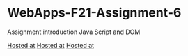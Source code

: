 # WebApps-F21-Assignment-6
Assignment introduction Java Script and DOM

[Hosted at](https://44-563-webapps-f21.github.io/webapps-f21-assignment-6-Vineeth0405/pass.html)
[Hosted at](https://44-563-webapps-f21.github.io/webapps-f21-assignment-6-Vineeth0405/arithmetic.html)
[Hosted at](https://44-563-webapps-f21.github.io/webapps-f21-assignment-6-Vineeth0405/car.html)
